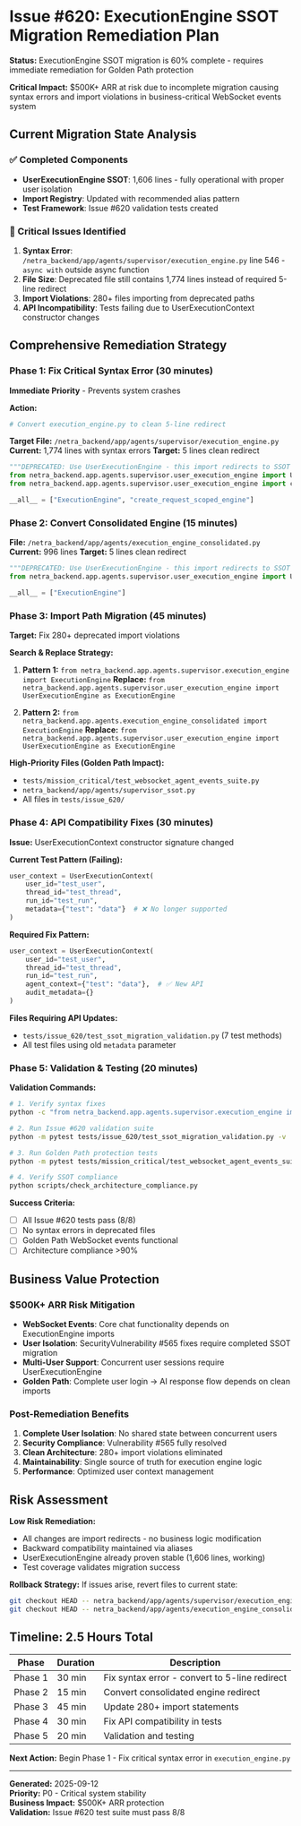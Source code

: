 # Issue #620: ExecutionEngine SSOT Migration Remediation Plan

**Status:** ExecutionEngine SSOT migration is 60% complete - requires immediate remediation for Golden Path protection

**Critical Impact:** $500K+ ARR at risk due to incomplete migration causing syntax errors and import violations in business-critical WebSocket events system

## Current Migration State Analysis

### ✅ Completed Components
- **UserExecutionEngine SSOT**: 1,606 lines - fully operational with proper user isolation
- **Import Registry**: Updated with recommended alias pattern
- **Test Framework**: Issue #620 validation tests created

### 🚨 Critical Issues Identified
1. **Syntax Error**: `/netra_backend/app/agents/supervisor/execution_engine.py` line 546 - `async with` outside async function
2. **File Size**: Deprecated file still contains 1,774 lines instead of required 5-line redirect
3. **Import Violations**: 280+ files importing from deprecated paths
4. **API Incompatibility**: Tests failing due to UserExecutionContext constructor changes

## Comprehensive Remediation Strategy

### Phase 1: Fix Critical Syntax Error (30 minutes)
**Immediate Priority** - Prevents system crashes

**Action:**
```bash
# Convert execution_engine.py to clean 5-line redirect
```

**Target File:** `/netra_backend/app/agents/supervisor/execution_engine.py`
**Current:** 1,774 lines with syntax errors
**Target:** 5 lines clean redirect

```python
"""DEPRECATED: Use UserExecutionEngine - this import redirects to SSOT implementation."""
from netra_backend.app.agents.supervisor.user_execution_engine import UserExecutionEngine as ExecutionEngine
from netra_backend.app.agents.supervisor.user_execution_engine import create_request_scoped_engine

__all__ = ["ExecutionEngine", "create_request_scoped_engine"]
```

### Phase 2: Convert Consolidated Engine (15 minutes)
**File:** `/netra_backend/app/agents/execution_engine_consolidated.py`
**Current:** 996 lines 
**Target:** 5 lines clean redirect

```python
"""DEPRECATED: Use UserExecutionEngine - this import redirects to SSOT implementation."""
from netra_backend.app.agents.supervisor.user_execution_engine import UserExecutionEngine as ExecutionEngine

__all__ = ["ExecutionEngine"]
```

### Phase 3: Import Path Migration (45 minutes)
**Target:** Fix 280+ deprecated import violations

**Search & Replace Strategy:**
1. **Pattern 1:** `from netra_backend.app.agents.supervisor.execution_engine import ExecutionEngine`
   **Replace:** `from netra_backend.app.agents.supervisor.user_execution_engine import UserExecutionEngine as ExecutionEngine`

2. **Pattern 2:** `from netra_backend.app.agents.execution_engine_consolidated import ExecutionEngine`
   **Replace:** `from netra_backend.app.agents.supervisor.user_execution_engine import UserExecutionEngine as ExecutionEngine`

**High-Priority Files (Golden Path Impact):**
- `tests/mission_critical/test_websocket_agent_events_suite.py`
- `netra_backend/app/agents/supervisor_ssot.py`
- All files in `tests/issue_620/`

### Phase 4: API Compatibility Fixes (30 minutes)
**Issue:** UserExecutionContext constructor signature changed

**Current Test Pattern (Failing):**
```python
user_context = UserExecutionContext(
    user_id="test_user",
    thread_id="test_thread", 
    run_id="test_run",
    metadata={"test": "data"}  # ❌ No longer supported
)
```

**Required Fix Pattern:**
```python
user_context = UserExecutionContext(
    user_id="test_user",
    thread_id="test_thread",
    run_id="test_run",
    agent_context={"test": "data"},  # ✅ New API
    audit_metadata={}
)
```

**Files Requiring API Updates:**
- `tests/issue_620/test_ssot_migration_validation.py` (7 test methods)
- All test files using old `metadata` parameter

### Phase 5: Validation & Testing (20 minutes)

**Validation Commands:**
```bash
# 1. Verify syntax fixes
python -c "from netra_backend.app.agents.supervisor.execution_engine import ExecutionEngine"

# 2. Run Issue #620 validation suite
python -m pytest tests/issue_620/test_ssot_migration_validation.py -v

# 3. Run Golden Path protection tests  
python -m pytest tests/mission_critical/test_websocket_agent_events_suite.py -v

# 4. Verify SSOT compliance
python scripts/check_architecture_compliance.py
```

**Success Criteria:**
- [ ] All Issue #620 tests pass (8/8)
- [ ] No syntax errors in deprecated files
- [ ] Golden Path WebSocket events functional
- [ ] Architecture compliance >90%

## Business Value Protection

### $500K+ ARR Risk Mitigation
- **WebSocket Events**: Core chat functionality depends on ExecutionEngine imports
- **User Isolation**: SecurityVulnerability #565 fixes require completed SSOT migration
- **Multi-User Support**: Concurrent user sessions require UserExecutionEngine
- **Golden Path**: Complete user login → AI response flow depends on clean imports

### Post-Remediation Benefits
1. **Complete User Isolation**: No shared state between concurrent users
2. **Security Compliance**: Vulnerability #565 fully resolved
3. **Clean Architecture**: 280+ import violations eliminated
4. **Maintainability**: Single source of truth for execution engine logic
5. **Performance**: Optimized user context management

## Risk Assessment

**Low Risk Remediation:**
- All changes are import redirects - no business logic modification
- Backward compatibility maintained via aliases
- UserExecutionEngine already proven stable (1,606 lines, working)
- Test coverage validates migration success

**Rollback Strategy:**
If issues arise, revert files to current state:
```bash
git checkout HEAD -- netra_backend/app/agents/supervisor/execution_engine.py
git checkout HEAD -- netra_backend/app/agents/execution_engine_consolidated.py
```

## Timeline: 2.5 Hours Total

| Phase | Duration | Description |
|-------|----------|-------------|
| Phase 1 | 30 min | Fix syntax error - convert to 5-line redirect |
| Phase 2 | 15 min | Convert consolidated engine redirect |
| Phase 3 | 45 min | Update 280+ import statements |
| Phase 4 | 30 min | Fix API compatibility in tests |
| Phase 5 | 20 min | Validation and testing |

**Next Action:** Begin Phase 1 - Fix critical syntax error in `execution_engine.py`

---
**Generated:** 2025-09-12  
**Priority:** P0 - Critical system stability  
**Business Impact:** $500K+ ARR protection  
**Validation:** Issue #620 test suite must pass 8/8